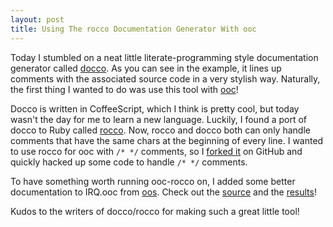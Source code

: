 ```yaml
---
layout: post
title: Using The rocco Documentation Generator With ooc
---
```


Today I stumbled on a neat little literate-programming style documentation
generator called [docco](http://jashkenas.github.com/docco/). As you can see
in the example, it lines up comments with the associated source code in a very
stylish way. Naturally, the first thing I wanted to do was use this tool with
[ooc](http://ooc-lang.org)!

Docco is written in CoffeeScript, which I think is pretty cool, but today
wasn't the day for me to learn a new language. Luckily, I found a port of
docco to Ruby called [rocco](http://rtomayko.github.com/rocco/). Now, rocco and
docco both can only handle comments that have the same chars at the beginning
of every line. I wanted to use rocco for ooc with `/* */` comments, so I
[forked it](http://github.com/tsion/rocco) on GitHub and quickly hacked up some
code to handle `/* */` comments.

To have something worth running ooc-rocco on, I added some better documentation
to IRQ.ooc from [oos](http://github.com/tsion/oos). Check out the
[source](http://github.com/tsion/oos/blob/master/Src/Kernel/Hal/IRQ.ooc) and
the [results](http://junk.scott-olson.org/IRQ.html)!

Kudos to the writers of docco/rocco for making such a great little tool!
